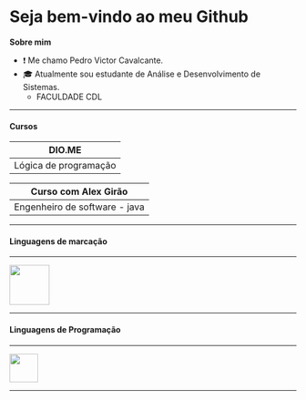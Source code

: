 # Seja bem-vindo ao meu Github

__Sobre mim__

- ❗ Me chamo Pedro Victor Cavalcante.
- 🎓 Atualmente sou estudante de Análise e Desenvolvimento de Sistemas.
    - FACULDADE CDL
-------

#### Cursos


|        DIO.ME        |
|----------------------|
|Lógica de programação |


|    Curso com Alex Girão      |
|------------------------------|
|Engenheiro de software - java |

---------
#### Linguagens de marcação
---------


<img src="https://cdn.jsdelivr.net/gh/devicons/devicon@latest/icons/markdown/markdown-original.svg" width=70px>

---------
#### Linguagens de Programação
---------
<img src="https://cdn.jsdelivr.net/gh/devicons/devicon@latest/icons/javascript/javascript-original.svg" width=50px>

------------












